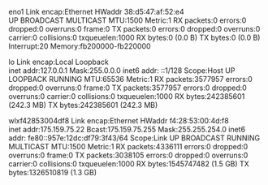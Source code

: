 eno1      Link encap:Ethernet  HWaddr 38:d5:47:af:52:e4  
          UP BROADCAST MULTICAST  MTU:1500  Metric:1
          RX packets:0 errors:0 dropped:0 overruns:0 frame:0
          TX packets:0 errors:0 dropped:0 overruns:0 carrier:0
          collisions:0 txqueuelen:1000 
          RX bytes:0 (0.0 B)  TX bytes:0 (0.0 B)
          Interrupt:20 Memory:fb200000-fb220000 

lo        Link encap:Local Loopback  
          inet addr:127.0.0.1  Mask:255.0.0.0
          inet6 addr: ::1/128 Scope:Host
          UP LOOPBACK RUNNING  MTU:65536  Metric:1
          RX packets:3577957 errors:0 dropped:0 overruns:0 frame:0
          TX packets:3577957 errors:0 dropped:0 overruns:0 carrier:0
          collisions:0 txqueuelen:1000 
          RX bytes:242385601 (242.3 MB)  TX bytes:242385601 (242.3 MB)

wlxf42853004df8 Link encap:Ethernet  HWaddr f4:28:53:00:4d:f8  
          inet addr:175.159.75.22  Bcast:175.159.75.255  Mask:255.255.254.0
          inet6 addr: fe80::957e:12dc:df79:3f43/64 Scope:Link
          UP BROADCAST RUNNING MULTICAST  MTU:1500  Metric:1
          RX packets:4336111 errors:0 dropped:0 overruns:0 frame:0
          TX packets:3038105 errors:0 dropped:0 overruns:0 carrier:0
          collisions:0 txqueuelen:1000 
          RX bytes:1545747482 (1.5 GB)  TX bytes:1326510819 (1.3 GB)

